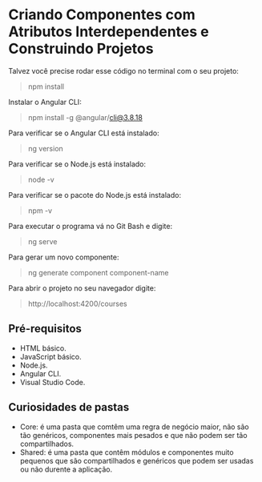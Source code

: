 # Criando Componentes com Atributos Interdependentes e Construindo Projetos
Talvez você precise rodar esse código no terminal com o seu projeto:
>npm install<br>

Instalar o Angular CLI:
>npm install -g @angular/cli@3.8.18

Para verificar se o Angular CLI está instalado:
>ng version

Para verificar se o Node.js está instalado:
>node -v 

Para verificar se o pacote do Node.js está instalado:
>npm -v

Para executar o programa vá no Git Bash e digite:
>ng serve

Para gerar um novo componente:
>ng generate component component-name

Para abrir o projeto no seu navegador digite:
>http://localhost:4200/courses

## Pré-requisitos
- HTML básico. <br>
- JavaScript básico. <br>
- Node.js. <br>
- Angular CLI. <br>
- Visual Studio Code. <br>

## Curiosidades de pastas
- Core: é uma pasta que comtêm uma regra de negócio maior, não são tão genéricos, componentes mais pesados e que não podem ser tão compartilhados.
- Shared: é uma pasta que contêm módulos e componentes muito pequenos que são compartilhados e genéricos que podem ser usadas ou não durente a aplicação. 
